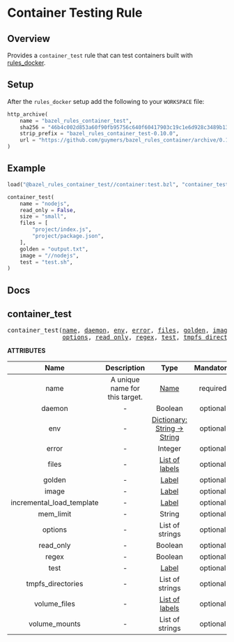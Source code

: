 # Container Testing Rule

## Overview

Provides a `container_test` rule that can test containers built with [rules_docker](https://github.com/bazelbuild/rules_docker).

## Setup

After the `rules_docker` setup add the following to your `WORKSPACE` file:

```python
http_archive(
    name = "bazel_rules_container_test",
    sha256 = "46b4c002d853a60f90fb95756c640f60417903c19c1e6d928c3489b1308a81a2",
    strip_prefix = "bazel_rules_container_test-0.10.0",
    url = "https://github.com/guymers/bazel_rules_container/archive/0.10.0.tar.gz",
)
```

## Example

```python
load("@bazel_rules_container_test//container:test.bzl", "container_test")

container_test(
    name = "nodejs",
    read_only = False,
    size = "small",
    files = [
        "project/index.js",
        "project/package.json",
    ],
    golden = "output.txt",
    image = "//nodejs",
    test = "test.sh",
)
```

## Docs

<!-- Generated with Stardoc: http://skydoc.bazel.build -->

<a name="#container_test"></a>

## container_test

<pre>
container_test(<a href="#container_test-name">name</a>, <a href="#container_test-daemon">daemon</a>, <a href="#container_test-env">env</a>, <a href="#container_test-error">error</a>, <a href="#container_test-files">files</a>, <a href="#container_test-golden">golden</a>, <a href="#container_test-image">image</a>, <a href="#container_test-incremental_load_template">incremental_load_template</a>, <a href="#container_test-mem_limit">mem_limit</a>,
               <a href="#container_test-options">options</a>, <a href="#container_test-read_only">read_only</a>, <a href="#container_test-regex">regex</a>, <a href="#container_test-test">test</a>, <a href="#container_test-tmpfs_directories">tmpfs_directories</a>, <a href="#container_test-volume_files">volume_files</a>, <a href="#container_test-volume_mounts">volume_mounts</a>)
</pre>



**ATTRIBUTES**


| Name  | Description | Type | Mandatory | Default |
| :-------------: | :-------------: | :-------------: | :-------------: | :-------------: |
| name |  A unique name for this target.   | <a href="https://bazel.build/docs/build-ref.html#name">Name</a> | required |  |
| daemon |  -   | Boolean | optional | False |
| env |  -   | <a href="https://bazel.build/docs/skylark/lib/dict.html">Dictionary: String -> String</a> | optional | {} |
| error |  -   | Integer | optional | 0 |
| files |  -   | <a href="https://bazel.build/docs/build-ref.html#labels">List of labels</a> | optional | [] |
| golden |  -   | <a href="https://bazel.build/docs/build-ref.html#labels">Label</a> | optional | None |
| image |  -   | <a href="https://bazel.build/docs/build-ref.html#labels">Label</a> | optional | None |
| incremental_load_template |  -   | <a href="https://bazel.build/docs/build-ref.html#labels">Label</a> | optional | @io_bazel_rules_docker//container:incremental_load_template |
| mem_limit |  -   | String | optional | "" |
| options |  -   | List of strings | optional | [] |
| read_only |  -   | Boolean | optional | True |
| regex |  -   | Boolean | optional | False |
| test |  -   | <a href="https://bazel.build/docs/build-ref.html#labels">Label</a> | optional | None |
| tmpfs_directories |  -   | List of strings | optional | [] |
| volume_files |  -   | <a href="https://bazel.build/docs/build-ref.html#labels">List of labels</a> | optional | [] |
| volume_mounts |  -   | List of strings | optional | [] |
